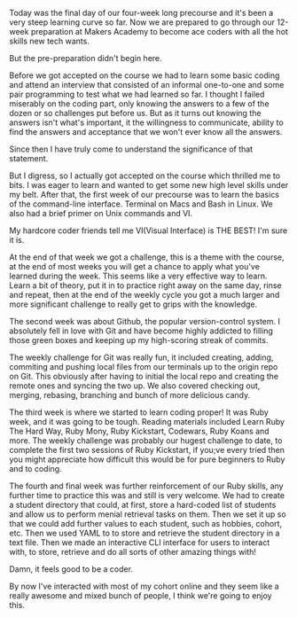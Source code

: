 Today was the final day of our four-week long precourse and it's been a very steep learning curve so far.  Now we are prepared to go through our 12-week preparation at Makers Academy to become ace coders with all the hot skills new tech wants.

But the pre-preparation didn't begin here.

Before we got accepted on the course we had to learn some basic coding and attend an interview that consisted of an informal one-to-one and some pair programming to test what we had learned so far.  I thought I failed miserably on the coding part, only knowing the answers to a few of the dozen or so challenges put before us.  But as it turns out knowing the answers isn't what's important, it the willingness to communicate, ability to find the answers and acceptance that we won't ever know all the answers.

Since then I have truly come to understand the significance of that statement.

But I digress, so I actually got accepted on the course which thrilled me to bits.  I was eager to learn and wanted to get some new high level skills under my belt.  After that, the first week of our precourse was to learn the basics of the command-line interface.  Terminal on Macs and Bash in Linux.  We also had a brief primer on Unix commands and VI.

My hardcore coder friends tell me VI(Visual Interface) is THE BEST!  I'm sure it is.

At the end of that week we got a challenge, this is a theme with the course, at the end of most weeks you will get a chance to apply what you've learned during the week.  This seems like a very effective way to learn.  Learn a bit of theory, put it in to practice right away on the same day, rinse and repeat, then at the end of the weekly cycle you got a much larger and more significant challenge to really get to grips with the knowledge.

The second week was about Github, the popular version-control system.  I absolutely fell in love with Git and have become highly addicted to filling those green boxes and keeping up my high-scoring streak of commits.

The weekly challenge for Git was really fun, it included creating, adding, commiting and pushing local files from our terminals up to the origin repo on Git.  This obviously after having to initial the local repo and creating the remote ones and syncing the two up.  We also covered checking out, merging, rebasing, branching and bunch of more delicious candy.

The third week is where we started to learn coding proper!  It was Ruby week, and it was going to be tough.  Reading materials included Learn Ruby The Hard Way, Ruby Mony, Ruby Kickstart, Codewars, Ruby Koans and more.  The weekly challenge was probably our hugest challenge to date, to complete the first two sessions of Ruby Kickstart, if you;ve every tried then you might appreciate how difficult this would be for pure beginners to Ruby and to coding.

The fourth and final week was further reinforcement of our Ruby skills, any further time to practice this was and still is very welcome.  We had to create a student directory that could, at first, store a hard-coded list of students and allow us to perform menial retrieval tasks on them.  Then we set it up so that we could add further values to each student, such as hobbies, cohort, etc.  Then we used YAML to to store and retrieve the student directory in a text file.  Then we made an interactive CLI interface for users to interact with, to store, retrieve and do all sorts of other amazing things with!

Damn, it feels good to be a coder.

By now I've interacted with most of my cohort online and they seem like a really awesome and mixed bunch of people, I think we're going to enjoy this.
